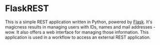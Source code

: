 # FlaskREST
This is a simple REST application written in Python, powered by [Flask](http://flask.pocoo.org). It's magicness results in managing users with IDs, names and mail addresses - wow. It also offers a web interface for managing those information. This application is used in a workflow to access an external REST application.

